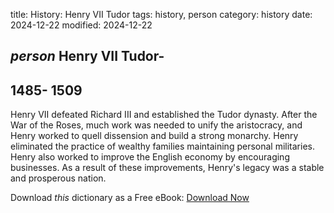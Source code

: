 title: History: Henry VII Tudor
tags: history, person
category: history
date: 2024-12-22
modified: 2024-12-22

## _person_  Henry VII Tudor-
  1485-
1509
-
Henry VII defeated
  Richard III and established the Tudor dynasty.   After the War of
  the Roses, much work was needed to unify the aristocracy, and Henry
  worked to quell dissension and build a strong monarchy.  Henry
  eliminated the practice of wealthy families maintaining personal
  militaries. Henry also worked to improve the English economy by
  encouraging businesses.   As a result of these improvements, Henry's
  legacy was a stable and prosperous nation.



Download *this* dictionary as a Free eBook: [Download Now]({static}static/CairnsHistoryDictionary.pdf)

